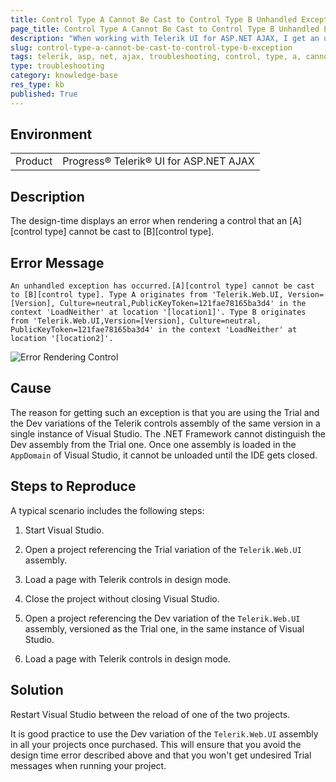 ```yaml
---
title: Control Type A Cannot Be Cast to Control Type B Unhandled Exception Occurs
page_title: Control Type A Cannot Be Cast to Control Type B Unhandled Exception Occurs
description: "When working with Telerik UI for ASP.NET AJAX, I get an unhandled exception that [A][control type] cannot be cast to [B][control type]."
slug: control-type-a-cannot-be-cast-to-control-type-b-exception
tags: telerik, asp, net, ajax, troubleshooting, control, type, a, cannot, be, cast, to, control, type, b, exception
type: troubleshooting
category: knowledge-base
res_type: kb
published: True
---
```


## Environment

<table>
	<tbody>
		<tr>
			<td>Product</td>
			<td>Progress® Telerik® UI for ASP.NET AJAX</td>
		</tr>
	</tbody>
</table>

## Description

The design-time displays an error when rendering a control that an [A][control type] cannot be cast to [B][control type].

## Error Message

`An unhandled exception has occurred.[A][control type] cannot be cast to [B][control type]. Type A originates from 'Telerik.Web.UI, Version=[Version], Culture=neutral,PublicKeyToken=121fae78165ba3d4' in the context 'LoadNeither' at location '[location1]'. Type B originates from 'Telerik.Web.UI,Version=[Version], Culture=neutral, PublicKeyToken=121fae78165ba3d4' in the context 'LoadNeither' at location '[location2]'.`

![Error Rendering Control](../images/introduction-design_time_error_type3.png)

## Cause

The reason for getting such an exception is that you are using the Trial and the Dev variations of the Telerik controls assembly of the same version in a single instance of Visual Studio. The .NET Framework cannot distinguish the Dev assembly from the Trial one. Once one assembly is loaded in the `AppDomain` of Visual Studio, it cannot be unloaded until the IDE gets closed.

## Steps to Reproduce

A typical scenario includes the following steps:

1. Start Visual Studio.

1. Open a project referencing the Trial variation of the `Telerik.Web.UI` assembly.

1. Load a page with Telerik controls in design mode.

1. Close the project without closing Visual Studio.

1. Open a project referencing the Dev variation of the `Telerik.Web.UI` assembly, versioned as the Trial one, in the same instance of Visual Studio.

1. Load a page with Telerik controls in design mode.

## Solution

Restart Visual Studio between the reload of one of the two projects.

It is good practice to use the Dev variation of the `Telerik.Web.UI` assembly in all your projects once purchased. This will ensure that you avoid the design time error described above and that you won't get undesired Trial messages when running your project.

